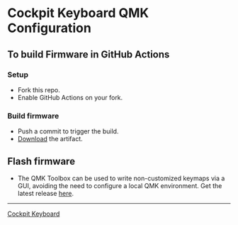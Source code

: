 # Cockpit Keyboard QMK Configuration
## To build Firmware in GitHub Actions

### Setup

- Fork this repo.
- Enable GitHub Actions on your fork.

### Build firmware

- Push a commit to trigger the build.
- [Download](actions) the artifact. 

## Flash firmware
- The QMK Toolbox can be used to write non-customized keymaps via a GUI, avoiding the need to configure a local QMK environment. Get the latest release [here](https://github.com/qmk/qmk_toolbox/releases).
---
[Cockpit Keyboard](https://github.com/ozkan/Cockpit-Keyboard)
